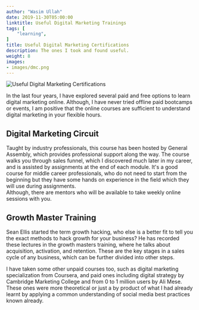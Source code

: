 ```yaml
---
author: "Wasim Ullah"
date: 2019-11-30T05:00:00
linktitle: Useful Digital Marketing Trainings
tags: [
    "learning",
]
title: Useful Digital Marketing Certifications
description: The ones I took and found useful.
weight: 8
images: 
- images/dmc.png
---
```


![Useful Digital Marketing Certifications](/images/dmc.png)



In the last four years, I have explored several paid and free options to learn digital marketing online. Although, I have never tried offline paid bootcamps or events, I am positive that the online courses are sufficient to understand digital marketing in your flexible hours.

## Digital Marketing Circuit
Taught by industry professionals, this course has been hosted by General Assembly, which provides professional support along the way. The course walks you through sales funnel, which I discovered much later in my career, and is assisted by assignments at the end of each module. It's a good course for middle career professionals, who do not need to start from the beginning but they have some hands on experience in the field which they will use during assignments. <br> Although, there are mentors who will be available to take weekly online sessions with you.

## Growth Master Training
Sean Ellis started the term growth hacking, who else is a better fit to tell you the exact methods to hack growth for your business? He has recorded these lectures in the growth masters training, where he talks about acquisition, activation, and retention. These are the key stages in a sales cycle of any business, which can be further divided into other steps.<br>

I have taken some other unpaid courses too, such as digital marketing specialization from Coursera, and paid ones including digital strategy by Cambridge Marketing College and from 0 to 1 million users by Ali Mese. These ones were more theoretical or just a by product of what I had already learnt by applying a common understanding of social media best practices known already.
